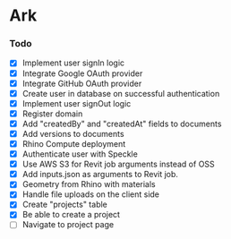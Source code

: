 # Ark

### Todo

- [x] Implement user signIn logic
- [x] Integrate Google OAuth provider
- [x] Integrate GitHub OAuth provider
- [x] Create user in database on successful authentication
- [x] Implement user signOut logic
- [x] Register domain
- [x] Add "createdBy" and "createdAt" fields to documents
- [x] Add versions to documents
- [x] Rhino Compute deployment
- [x] Authenticate user with Speckle
- [x] Use AWS S3 for Revit job arguments instead of OSS
- [x] Add inputs.json as arguments to Revit job.
- [x] Geometry from Rhino with materials
- [x] Handle file uploads on the client side
- [x] Create "projects" table
- [x] Be able to create a project
- [ ] Navigate to project page
